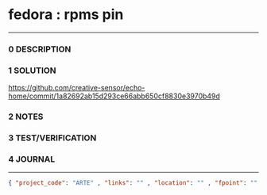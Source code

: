 # fedora  : rpms pin
--------------------------------
### 0 DESCRIPTION


### 1 SOLUTION

https://github.com/creative-sensor/echo-home/commit/1a82692ab15d293ce66abb650cf8830e3970b49d

### 2 NOTES


### 3 TEST/VERIFICATION


### 4 JOURNAL



--------------------------------
```json
{ "project_code": "ARTE" , "links": "" , "location": "" , "fpoint": "" }
```
